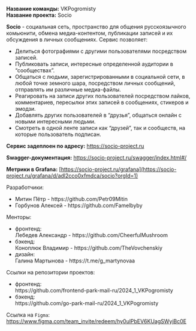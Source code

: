 <b>Название команды:</b> VKPogromisty<br>
<b>Название проекта:</b> Socio

<b>Socio</b> - социальная сеть, пространство для общения русскоязычного комьюнити, обмена медиа-контентом, публикации записей и их обсуждения в личных сообщениях. 
Сервис позволяет:
<ul>
    <li>Делиться фотографиями с другими пользователями посредством записей.</li>
    <li>Публиковать записи, интересные определенной аудитории в “сообществах”.</li>
    <li>Общаться с людьми, зарегистрированными в социальной сети, в любой точке земного шара, посредством личных сообщений, отправлять им различные медиа-файлы.</li>
    <li>Реагировать на записи других пользователей посредством лайков, комментариев, пересылки этих записей в сообщениях, стикеров и эмодзи.</li>
    <li>Добавлять других пользователей в “друзья”, общаться онлайн с новыми интересными людьми.</li>
    <li>Смотреть в одной ленте записи как “друзей”, так и сообществ, на которые пользователь подписан.</li>
</ul>

<b>Сервис задеплоен по адресу:</b>
https://socio-project.ru

<b>Swagger-документация:</b>
https://socio-project.ru/swagger/index.html#/

<b>Метрики в Grafana:</b>
[https://socio-project.ru/grafana](https://socio-project.ru/grafana/d/adl2cco0xfmdca/socio?orgId=1)

Разработчики:
<ul>
  <li>Митин Пётр - https://github.com/Petr09Mitin</li>
  <li>Горбунов Алексей - https://github.com/Famelbyby</li>
</ul>


Менторы:
<ul>
  <li>фронтенд:</li>
        Лебедев Александр - https://github.com/CheerfulMushroom
  <li>бэкенд:</li>
        Коноплюк Владимир - https://github.com/TheVovchenskiy
  <li>дизайн:</li>
        Галина Мартынова - https://t.me/g_martynovaa
</ul>

Ссылки на репозитории проектов:
<ul>
  <li>фронтенд:</li>
    https://github.com/frontend-park-mail-ru/2024_1_VKPogromisty
  <li>бэкенд:</li>
    https://github.com/go-park-mail-ru/2024_1_VKPogromisty
</ul>

Ссылка на `Figma`:
https://www.figma.com/team_invite/redeem/hy0ulPbEV6KUagSWyjBc0E

